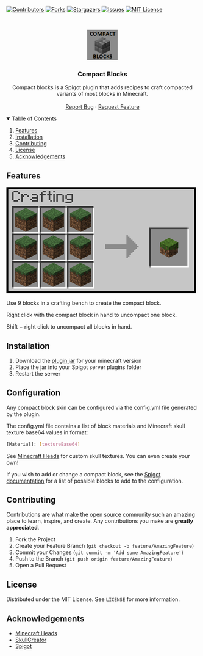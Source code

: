 <!-- PROJECT SHIELDS -->
<!--
*** I'm using markdown "reference style" links for readability.
*** Reference links are enclosed in brackets [ ] instead of parentheses ( ).
*** See the bottom of this document for the declaration of the reference variables
*** for contributors-url, forks-url, etc. This is an optional, concise syntax you may use.
*** https://www.markdownguide.org/basic-syntax/#reference-style-links
-->
[![Contributors][contributors-shield]][contributors-url]
[![Forks][forks-shield]][forks-url]
[![Stargazers][stars-shield]][stars-url]
[![Issues][issues-shield]][issues-url]
[![MIT License][license-shield]][license-url]



<!-- PROJECT LOGO -->
<br />
<p align="center">
  <a href="https://github.com/othneildrew/Best-README-Template">
    <img src="images/logo.png" alt="Logo" width="80" height="80">
  </a>

  <h3 align="center">Compact Blocks</h3>

  <p align="center">
    Compact blocks is a Spigot plugin that adds recipes to craft compacted variants of most blocks in Minecraft.
    <br />
    <br />
    <a href="https://github.com/karlmartitoots/CompactBlocks/issues">Report Bug</a>
    ·
    <a href="https://github.com/karlmartitoots/CompactBlocks/issues">Request Feature</a>
  </p>
</p>



<!-- TABLE OF CONTENTS -->
<details open="open">
  <summary>Table of Contents</summary>
  <ol>
    <li><a href="#about-the-project">Features</a></li>
    <li><a href="#installation">Installation</a></li>
    <li><a href="#contributing">Contributing</a></li>
    <li><a href="#license">License</a></li>
    <li><a href="#acknowledgements">Acknowledgements</a></li>
  </ol>
</details>



<!-- ABOUT THE PROJECT -->
## Features

![Example Crafting Recipe][product-screenshot]

Use 9 blocks in a crafting bench to create the compact block.

Right click with the compact block in hand to uncompact one block.

Shift + right click to uncompact all blocks in hand.

## Installation

1. Download the [plugin jar](https://github.com/karlmartitoots/CompactBlocks/releases) for your minecraft version
2. Place the jar into your Spigot server plugins folder
3. Restart the server

## Configuration

Any compact block skin can be configured via the config.yml file generated by the plugin.

The config.yml file contains a list of block materials and Minecraft skull texture base64 values in format:
```sh
[Material]: [textureBase64]
```
See [Minecraft Heads](https://minecraft-heads.com/) for custom skull textures. You can even create your own!

If you wish to add or change a compact block, see the [Spigot documentation](https://hub.spigotmc.org/javadocs/bukkit/org/bukkit/Material.html) for a list of possible blocks to add to the configuration.

<!-- CONTRIBUTING -->
## Contributing

Contributions are what make the open source community such an amazing place to learn, inspire, and create. Any contributions you make are **greatly appreciated**.

1. Fork the Project
2. Create your Feature Branch (`git checkout -b feature/AmazingFeature`)
3. Commit your Changes (`git commit -m 'Add some AmazingFeature'`)
4. Push to the Branch (`git push origin feature/AmazingFeature`)
5. Open a Pull Request

<!-- LICENSE -->
## License

Distributed under the MIT License. See `LICENSE` for more information.

<!-- ACKNOWLEDGEMENTS -->
## Acknowledgements
* [Minecraft Heads](https://minecraft-heads.com/)
* [SkullCreator](https://github.com/deanveloper/SkullCreator)
* [Spigot](https://hub.spigotmc.org/)





<!-- MARKDOWN LINKS & IMAGES -->
<!-- https://www.markdownguide.org/basic-syntax/#reference-style-links -->
[contributors-shield]: https://img.shields.io/github/contributors/othneildrew/Best-README-Template.svg?style=for-the-badge
[contributors-url]: https://github.com/karlmartitoots/CompactBlocks/graphs/contributors
[forks-shield]: https://img.shields.io/github/forks/karlmartitoots/CompactBlocks?style=for-the-badge
[forks-url]: https://github.com/karlmartitoots/CompactBlocks/network/members
[stars-shield]: https://img.shields.io/github/stars/karlmartitoots/CompactBlocks?style=for-the-badge
[stars-url]: https://github.com/karlmartitoots/CompactBlocks/stargazers
[issues-shield]: https://img.shields.io/github/issues/karlmartitoots/CompactBlocks?style=for-the-badge
[issues-url]: https://github.com/karlmartitoots/CompactBlocks/issues
[license-shield]: https://img.shields.io/github/license/karlmartitoots/CompactBlocks?style=for-the-badge
[license-url]: https://github.com/karlmartitoots/CompactBlocks/blob/main/LICENSE
[product-screenshot]: images/compacts_demo_1.PNG
